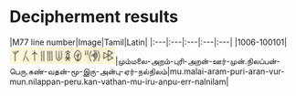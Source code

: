 # Decipherment results

|M77 line number|Image|Tamil|Latin|
|:---|:---|:---|:---|:---|
|1006-100101|<img alt="L1006-100101" src="m77-lines/L1006-100101.png" height="30px">|மும்மலை-அறம்-புரி-அறன்-ஊர்-முன்.நிலப்பன்-பெரு.கண்-வதன்-மூ-இரு-அன்பு-ஏர்-நல்நிலம்|mu.malai-aram-puri-aran-vur-mun.nilappan-peru.kan-vathan-mu-iru-anpu-err-nalnilam|
